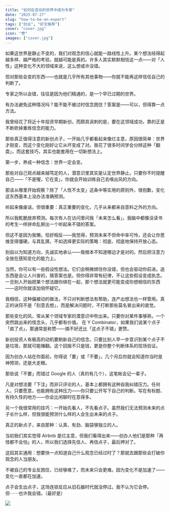 ```yaml
---
title: "如何在变动的世界中成为专家"
date: "2025-07-27"
slug: "how-to-be-an-expert"
tags: ["创业", "好文推荐"]
cover: "cover.jpg"
icon: "😎"
images: ["cover.jpg"]
---
```

如果这世界是静止不变的，我们对观念的信心就能一路线性上升。某个想法经得起越多样、越严格的考验，就越可能是真的。许多人其实默默相信这一点——对「人性」这种变化不大的领域来说，这么想或许没错。



但对那些会变的东西——也就是几乎所有其他事物——你就不能再这样信任自己的判断了。



专家之所以会错，往往是因为他们精通的，是一个早已过期的世界。



有办法避免这种情况吗？能不能不被过时信念困住？答案是——可以，但得靠一点方法。



我曾经花了将近十年投资早期新创，而颇具讽刺的是，要在这领域成功，靠的正是不断砍掉重练信念的能力。



那些真正值得注意的新创点子，一开始几乎都看起来像烂主意，原因很简单：世界才刚变，而这个变化刚好让它从坏变成了对。我花了很多时间学会分辨这种「翻盘」，而这套技巧，其实也能套用在一切新想法上。



第一步，养成一种信念：世界一定会变。



那些对自己观点越来越笃定的人，潜意识里其实是认定世界静止。只要你不时提醒自己——「不是喔，它在变」，你就会开始训练自己去嗅出风的方向。



那该从哪里开始观察？除了「人性不太变」这条中等实用的原则外，很抱歉，变化这东西基本上没办法准确预测。



听起来像废话，但很重要：真正重要的变化，几乎从来都来自意料之外的方向。



所以我乾脆放弃预测。每次有人在访问里问我「未来怎么看」，我脑中都像没读书的考生一样拼命乱掰出一个听起来不错的答案。



但这不是因为我懒。恰好相反——我觉得，预测未来不但命中率可怜，还会让你思维变得僵硬。与其乱猜，不如选择更实际的策略：彻底、彻底地保持开放心态。



别自以为知道方向，先诚实地承认——我根本不知道哪边才是对的。然后把注意力全放在感知变化的能力上。



当然，你可以有一些假设性想法。它们会稍微绑住你没错，但也会驱动你前进。追东西是会让人兴奋的，猜答案也是。但你得非常有纪律，不让这些假设变成执念。
一旦别人开始把某个想法跟你绑在一起，那个想法就更可能变成你想相信的东西——这时你就该加倍怀疑它。



我相信，这种偏被动的做法，不只对判断想法有帮助，连产出想法也一样管用。真正的诀窍不是「刻意去想」，而是解决问题时，不打断那些莫名冒出来的直觉。



那些变化的风，常从某个领域专家的潜意识中吹出来。只要你对某件事够熟，一个突然跳出来的怪念头，几乎都有价值。
在 Y Combinator，如果我们说某个点子「疯了点」，那通常是称赞——搞不好还比「这点子不错」更赞。



新创投资人有极高的动机要刷新自己的信念。只要比别人早一步意识到某个点子不是垃圾，那就可能赚翻。这个回报不只是钱，更是你整个判断体系的现场验证。



因为创办人站在你面前，你得说「要」或「不要」，几个月后你就会知道你当时是神预测，还是大走眼。



那些说「不要」而错过 Google 的人（真的有几个），这笔帐会记一辈子。



凡是对想法要「下注」而非只评论的人，基本上都拥有这种自我纠错压力。任何人，只要愿意，也能拥有这种压力——你只要公开写下自己的判断。写在有标题、有持久性的地方——你会比闲聊时在意得多。



另一个我很常用的技巧：一开始先看人，不先看点子。虽然我们无法预测未来的点子长什么样，但我很能预测什么样的人会生出未来的点子。



真正的新点子，来自那种：认真、有劲、脑袋够独立的人。



当初我们其实觉得 Airbnb 是烂主意，但我们看得出来——创办人他们是那种「再怪都不会怕」的人，所以我们选择先信人、再信点子，最后押对了。



这招其实通用：想要快一点知道自己什么观念已经过时了？那就去跟那些会打破你观念的人当朋友。



不被自己的专业反困住，已经够难了，而未来只会更难。因为变化不是加速了——变化一直都在加速。



点子会生出点子，这场连锁反应从旧石器时代就没停过。我不认为它会停。
但⋯⋯也许我会错。（最好是）




![](https://prod-files-secure.s3.us-west-2.amazonaws.com/112d0858-5090-4d34-a606-b75eb8d65fd2/46476355-9cf3-4e99-9b7a-3531bc426380/1000202064.png?X-Amz-Algorithm=AWS4-HMAC-SHA256&X-Amz-Content-Sha256=UNSIGNED-PAYLOAD&X-Amz-Credential=ASIAZI2LB4667SJD3TMQ%2F20251012%2Fus-west-2%2Fs3%2Faws4_request&X-Amz-Date=20251012T033024Z&X-Amz-Expires=3600&X-Amz-Security-Token=IQoJb3JpZ2luX2VjEHYaCXVzLXdlc3QtMiJHMEUCIQCT4zSnj0AMfYmptztVBERIGtDwPfXDbpYW4SCsMzRRdQIgTSs5MhIqybqw75SVQnaKiXGg857339GiFapHxPkNnjgq%2FwMIHxAAGgw2Mzc0MjMxODM4MDUiDDUO5ygX1hc8WvGI5SrcAyUCVu9dmBK9EpUPRqPgxK7G2dgAbBNGAf1JNR6XS5brARd0dGBg4YWiI62i0Q3g0AweznvKQqD2R3jdWcOPVrlCGUTj66ixw7iG9DBgvVhYTlJxZGwbvrg49Rp56CGFKv3DZDJaeuVtJWigZp2RHihA0rFEyCm8%2F18Ya5AqsQuQinUBvzo8oY3IP4DgtO9iS6QsnfhIpI90NpVCYmECr2zDW9j0uPeCaseugniXBQhqQHlhnQ90UpN%2Bh68AVDKc3Lw3cgu7mH7QLMTmfOkHkPC95NzzuZyX%2Bqhy%2BbNZGeSwlFSmf6gpcYQU3sIF%2BJd3T0f8InsJSCVYsOxj%2FGFv8iY4r%2Bq4YksO2T%2FIgAp7KJFiL0J%2BJs5bIx0aVoAIfB%2Fc1BcIHPDWRKfG51xaEMcUaU09Xznsdhez4zCxNgi%2Bnu5CvV79oRaM1kz2L6K%2BgSq4hVtTSS28pIYhSGhUPYEaj8ExPXZN8k%2BCtoyhlxW39ZrgxrZhctRWuy3Mh28T1MpRN0C12X0jGOPuHxKq%2BRonWRjeI6KpcMGnvkBrP4TC642KR%2FjcLCJe3Zex5i68rBl2mXfgj1QC7SyvHzaSIy573CWqgwT8fiK2CSuFBe7fjwL%2BXKJf0Lz1Yzt9DFhIMIanq8cGOqUBiJs5QqYP6ZILj46Z0DNSXuSmyEHwVEXFgNXnSuPeero4x94c73NrRo44ECMHhp5K8f%2FK2Yiot1AtxqXrgMJhiXgQA1lmzbsAgZWBigztXL6qte4vi9V%2FDS1ss%2FQTNxXydpuan6mLm277pT2ivteTCcAvAEYkWHNVwqGBIOu2lr6WjLOUdptvK8UdxtRkkcxiTenapcfE2BXM6iaMxXLl3Moioq3m&X-Amz-Signature=407b7a4e0a6ecb8d3ce51b0b1e6502be239ce5abc661fa099b0e7585adbe72ff&X-Amz-SignedHeaders=host&x-amz-checksum-mode=ENABLED&x-id=GetObject)

